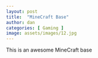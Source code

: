 ```yaml
---
layout: post
title:  "MineCraft Base"
author: dan
categories: [ Gaming ]
image: assets/images/12.jpg
---
```


This is an awesome MineCraft base
